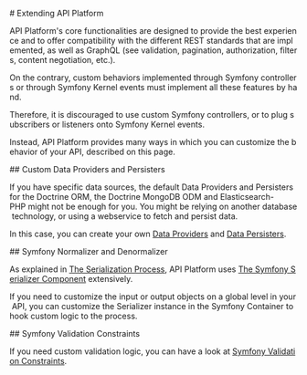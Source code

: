 # Extending API Platform

API Platform's core functionalities are designed to provide the best experience and to offer compatibility with the different REST standards that are implemented, as well as GraphQL (see validation, pagination, authorization, filters, content negotiation, etc.).

On the contrary, custom behaviors implemented through Symfony controllers or through Symfony Kernel events must implement all these features by hand.

Therefore, it is discouraged to use custom Symfony controllers, or to plug subscribers or listeners onto Symfony Kernel events.

Instead, API Platform provides many ways in which you can customize the behavior of your API, described on this page.

## Custom Data Providers and Persisters

If you have specific data sources, the default Data Providers and Persisters for the Doctrine ORM, the Doctrine MongoDB ODM and Elasticsearch-PHP might not be enough for you. You might be relying on another database technology, or using a webservice to fetch and persist data.

In this case, you can create your own [Data Providers](./data-providers.md) and [Data Persisters](./data-persisters.md).

## Symfony Normalizer and Denormalizer

As explained in [The Serialization Process](./serialization.md), API Platform uses [The Symfony Serializer Component](https://symfony.com/doc/current/components/serializer.html) extensively.

If you need to customize the input or output objects on a global level in your API, you can customize the Serializer instance in the Symfony Container to hook custom logic to the process.

## Symfony Validation Constraints

If you need custom validation logic, you can have a look at [Symfony Validation Constraints](https://symfony.com/doc/current/reference/constraints.html).
